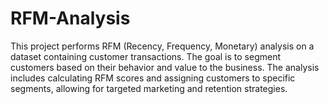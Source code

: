 # RFM-Analysis
This project performs RFM (Recency, Frequency, Monetary) analysis on a dataset containing customer transactions. The goal is to segment customers based on their behavior and value to the business. The analysis includes calculating RFM scores and assigning customers to specific segments, allowing for targeted marketing and retention strategies.
